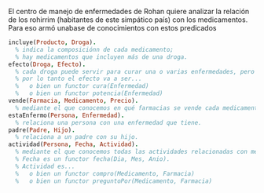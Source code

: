 El centro de manejo de enfermedades de Rohan quiere analizar la relación de los rohirrim 
(habitantes de este simpático país) con los medicamentos. Para eso armó unabase de conocimientos con estos predicados

```prolog
incluye(Producto, Droga).
  % indica la composiciónn de cada medicamento;
  % hay medicamentos que incluyen más de una droga.
efecto(Droga, Efecto).
  % cada droga puede servir para curar una o varias enfermedades, pero también puede potenciar otras enfermedades; 
  % por lo tanto el efecto va a ser...
  %   o bien un functor cura(Enfermedad)
  %   o bien un functor potencia(Enfermedad)
vende(Farmacia, Medicamento, Precio).
  % mediante el que conocemos en qué farmacias se vende cada medicamento, y a qué precio lo vende cada una.
estaEnfermo(Persona, Enfermedad).
  % relaciona una persona con una enfermedad que tiene.
padre(Padre, Hijo).
  % relaciona a un padre con su hijo.
actividad(Persona, Fecha, Actividad).
  % mediante el que conocemos todas las actividades relacionadas con medicamentos que hicieron los rohirrim.
  % Fecha es un functor fecha(Dia, Mes, Anio).
  % Actividad es...
  %   o bien un functor compro(Medicamento, Farmacia)
  %   o bien un functor preguntoPor(Medicamento, Farmacia)
```